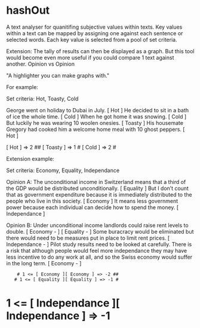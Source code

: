 hashOut
============

A text analyser for quanitifing subjective values within texts.
Key values within a text can be mapped by assigning one against each sentence or selected words.
Each key value is selected from a pool of set criteria.

Extension:
The tally of results can then be displayed as a graph.
But this tool would become even more useful if you could compare 1 text against another.
Opinion vs Opinion


"A highlighter you can make graphs with."


For example:

Set criteria: Hot, Toasty, Cold

George went on holiday to Dubai in July. [ Hot ] He decided to sit in a bath of ice the whole time. [ Cold ] When he got home it was snowing. [ Cold ] But luckily he was wearing 10 woolen onesies. [ Toasty ] His housemate Gregory had cooked him a welcome home meal with 10 ghost peppers. [ Hot ]

[ Hot ] => 2 ##
[ Toasty ] => 1 #
[ Cold ] => 2 #



Extension example:

Set criteria: Economy, Equality, Independance

Opinion A:
The unconditional income in Switzerland means that a third of the GDP would be distributed unconditionally. [ Equality ] But I don’t count that as government expenditure because it is immediately distributed to the people who live in this society. [ Economy ] It means less government power because each individual can decide how to spend the money. [ Independance ]

Opinion B:
Under unconditional income landlords could raise rent levels to double. [ Economy - ] [ Equality - ] Some buracracy would be eliminated but there would need to be measures put in place to limit rent prices. [ Independance - ] Pilot study results need to be looked at carefully. There is a risk that although people would feel more independance they may have less incentive to do any work at all, and so the Swiss economy would suffer in the long term. [ Economy - ]


 	    # 1 <= [ Economy ][ Economy ] => -2 ##
 	   # 1 <= [ Equality ][ Equality ] => -1 #
   # 1 <= [ Independance ][ Independance ] => -1 #